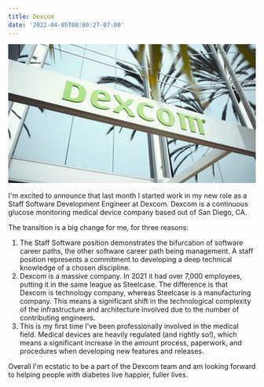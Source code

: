 ```yaml
---
title: Dexcom
date: '2022-04-05T08:00:27-07:00'
---
```

![Dexcom office](/assets/images/dexcom-office.jpeg)

 I'm excited to announce that last month I started work in my new role as a Staff Software Development Engineer at Dexcom.  Dexcom is a continuous glucose monitoring medical device company based out of San Diego, CA.  

The transition is a big change for me, for three reasons:

1. The Staff Software position demonstrates the bifurcation of software career paths, the other software career path being management.  A staff position represents a commitment to developing a deep technical knowledge of a chosen discipline.  
2. Dexcom is a massive company.  In 2021 it had over 7,000 employees, putting it in the same league as Steelcase.  The difference is that Dexcom is technology company, whereas Steelcase is a manufacturing company.  This means a significant shift in the technological complexity of the  infrastructure and architecture involved due to the number of contributing engineers.
3. This is my first time I've been professionally involved in the medical field.  Medical devices are heavily regulated (and rightly so!), which means a significant increase in the amount process, paperwork, and procedures when developing new features and releases.

Overall I'm ecstatic to be a part of the Dexcom team and am looking forward to helping people with diabetes live happier, fuller lives.
